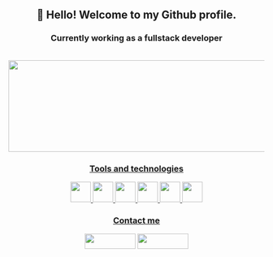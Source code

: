 <div align="center">
  
## 👋 Hello! Welcome to my Github profile.
### Currently working as a fullstack developer

<div>
  <br />
  <a href="https://github.com/stephulz">
  <img height="180em" width="600em" src="https://github-readme-stats.vercel.app/api?username=stephulz&show_icons=true&hide=issues,contribs&theme=dark&include_all_commits=true&count_private=true" />    
</div>

### Tools and technologies

<div>
  <img src="https://cdn.jsdelivr.net/gh/devicons/devicon/icons/git/git-original.svg" width="40" height="40"/>
  <img src="https://cdn.jsdelivr.net/gh/devicons/devicon/icons/java/java-original.svg" width="40" height="40"/>
  <img src="https://cdn.jsdelivr.net/gh/devicons/devicon/icons/spring/spring-original.svg"  width="40" height="40"/>
  
  <img src="https://cdn.jsdelivr.net/gh/devicons/devicon/icons/javascript/javascript-original.svg" width="40" height="40"/>
  <img src="https://cdn.jsdelivr.net/gh/devicons/devicon/icons/angularjs/angularjs-original.svg"  width="40" height="40" />
  <img src="https://cdn.jsdelivr.net/gh/devicons/devicon/icons/react/react-original.svg" width="40" height="40" />
</div>
  
### Contact me
<div>
  <a href="https://www.linkedin.com/in/stefan-s-aa7654a5/" target="_blank"><img src="https://img.shields.io/badge/-LinkedIn-%230077B5?style=for-the- badge&logo=linkedin&logoColor=white" target="_blank" width="100" height="30"></a>
  <a href = "mailto:stefansanches9@gmail.com"><img src="https://img.shields.io/badge/Gmail-D14836?style=for-the-badge&logo=gmail&logoColor=white" width="100" height="30" target="_blank"></a>
</div>
  <div>
